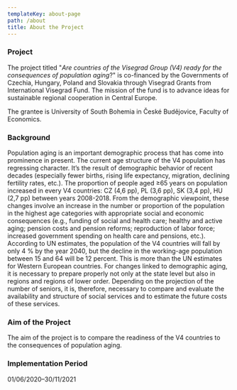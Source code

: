 ```yaml
---
templateKey: about-page
path: /about
title: About the Project
---
```

### Project

The project titled "*Are countries of the Visegrad Group (V4) ready for the consequences of population aging*?" is co-financed by the Governments of Czechia, Hungary, Poland and Slovakia through Visegrad Grants from International Visegrad Fund. The mission of the fund is to advance ideas for sustainable regional cooperation in Central Europe.

The grantee is University of South Bohemia in České Budějovice, Faculty of Economics.

### Background

Population aging is an important demographic process that has come into prominence in present. The current age structure of the V4 population has regressing character. It’s the result of demographic behavior of recent decades (especially fewer births, rising life expectancy, migration, declining fertility rates, etc.). The proportion of people aged ≥65 years on population increased in every V4 countries: CZ (4,6 pp), PL (3,6 pp), SK (3,4 pp), HU (2,7 pp) between years 2008-2018. From the demographic viewpoint, these changes involve an increase in the number or proportion of the population in the highest age categories with appropriate social and economic consequences (e.g., funding of social and health care; healthy and active aging; pension costs and pension reforms; reproduction of labor force; increased government spending on health care and pensions, etc.). According to UN estimates, the population of the V4 countries will fall by only 4 % by the year 2040, but the decline in the working-age population between 15 and 64 will be 12 percent. This is more than the UN estimates for Western European countries. For changes linked to demographic aging, it is necessary to prepare properly not only at the state level but also in regions and regions of lower order. Depending on the projection of the number of seniors, it is, therefore, necessary to compare and evaluate the availability and structure of social services and to estimate the future costs of these services.

### Aim of the Project

The aim of the project is to compare the readiness of the V4 countries to the consequences of population aging.

### Implementation Period

01/06/2020–30/11/2021